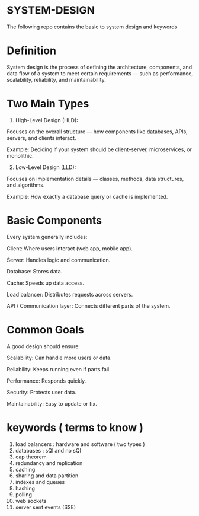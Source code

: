 # SYSTEM-DESIGN
The following repo contains the basic to system design and keywords 

# Definition

System design is the process of defining the architecture, components, and data flow of a system to meet certain requirements — such as performance, scalability, reliability, and maintainability.


#  Two Main Types

1. High-Level Design (HLD):

Focuses on the overall structure — how components like databases, APIs, servers, and clients interact.

Example: Deciding if your system should be client–server, microservices, or monolithic.



2. Low-Level Design (LLD):

Focuses on implementation details —
classes, methods, data structures, and algorithms.

Example: How exactly a database query or cache is implemented.


# Basic Components

Every system generally includes:

Client: Where users interact (web app, mobile app).

Server: Handles logic and communication.

Database: Stores data.

Cache: Speeds up data access.

Load balancer: Distributes requests across servers.

API / Communication layer: Connects different parts of the system.


#  Common Goals

A good design should ensure:

Scalability: Can handle more users or data.

Reliability: Keeps running even if parts fail.

Performance: Responds quickly.

Security: Protects user data.

Maintainability: Easy to update or fix.


# keywords ( terms to know )
1. load balancers : hardware and software ( two types ) 
2. databases : sQl and no sQl 
3. cap theorem 
4. redundancy and replication 
5. caching 
6. sharing and data partition 
7. indexes and queues 
8. hashing
9. polling  
10. web sockets 
11. server sent events (SSE)





